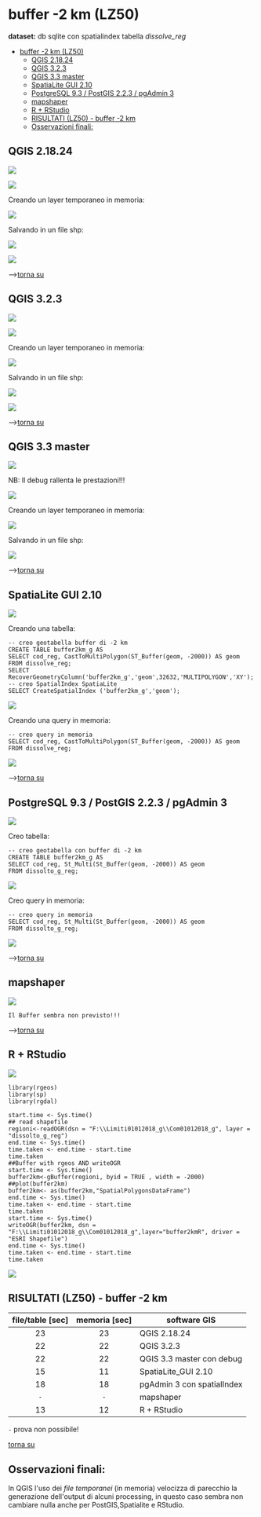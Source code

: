 # buffer -2 km (LZ50)

**dataset:** db sqlite con spatialindex tabella _dissolve_reg_

<!-- TOC -->

- [buffer -2 km (LZ50)](#buffer--2-km-lz50)
    - [QGIS 2.18.24](#qgis-21824)
    - [QGIS 3.2.3](#qgis-323)
    - [QGIS 3.3 master](#qgis-33-master)
    - [SpatiaLite GUI 2.10](#spatialite-gui-210)
    - [PostgreSQL 9.3 / PostGIS 2.2.3 / pgAdmin 3](#postgresql-93--postgis-223--pgadmin-3)
    - [mapshaper](#mapshaper)
    - [R + RStudio](#r--rstudio)
    - [RISULTATI (LZ50) - buffer -2 km](#risultati-lz50---buffer--2-km)
    - [Osservazioni finali:](#osservazioni-finali)

<!-- /TOC -->

## QGIS 2.18.24

![](../img/qgis21824_info.png)

![](../img/buffer2km/qgis21824_01.png)

Creando un layer temporaneo in memoria:

![](../img/buffer2km/qgis21824_02.png)

Salvando in un file shp:

![](../img/buffer2km/qgis21824_03.png)

![](../img/buffer2km/qgis21824_04.png)

-->[torna su](#dissolvi-per-regione-lz50)

## QGIS 3.2.3

![](../img/qgis323_info.png)

![](../img/buffer2km/qgis323_01.png)

Creando un layer temporaneo in memoria:

![](../img/buffer2km/qgis323_04.png)

Salvando in un file shp:

![](../img/buffer2km/qgis323_02.png)

![](../img/buffer2km/qgis323_03.png)

-->[torna su](#dissolvi-per-regione-lz50)

## QGIS 3.3 master

![](../img/qgis33_master_info.png)

NB: Il debug rallenta le prestazioni!!!

![](../img/buffer2km/qgis330_01.png)

Creando un layer temporaneo in memoria:

![](../img/buffer2km/qgis330_02.png)

Salvando in un file shp:

![](../img/buffer2km/qgis330_03.png)

-->[torna su](#dissolvi-per-regione-lz50)

## SpatiaLite GUI 2.10

![](../img/spatialite_gui_210_info.png)

Creando una tabella:

```
-- creo geotabella buffer di -2 km
CREATE TABLE buffer2km_g AS
SELECT cod_reg, CastToMultiPolygon(ST_Buffer(geom, -2000)) AS geom
FROM dissolve_reg;
SELECT RecoverGeometryColumn('buffer2km_g','geom',32632,'MULTIPOLYGON','XY');
-- creo SpatialIndex SpatiaLite
SELECT CreateSpatialIndex ('buffer2km_g','geom');

```
![](../img/buffer2km/sl_210_01.png)

Creando una query in memoria:

```
-- creo query in memoria
SELECT cod_reg, CastToMultiPolygon(ST_Buffer(geom, -2000)) AS geom
FROM dissolve_reg;
```

![](../img/buffer2km/sl_210_02.png)

-->[torna su](#dissolvi-per-regione-lz50)

## PostgreSQL 9.3 / PostGIS 2.2.3 / pgAdmin 3

![](../img/pgAmin3_info.png)

Creo tabella:

```
-- creo geotabella con buffer di -2 km
CREATE TABLE buffer2km_g AS
SELECT cod_reg, St_Multi(St_Buffer(geom, -2000)) AS geom
FROM dissolto_g_reg;
```
![](../img/buffer2km/pg_223_01.png)

Creo query in memoria:

```
-- creo query in memoria
SELECT cod_reg, St_Multi(St_Buffer(geom, -2000)) AS geom
FROM dissolto_g_reg;
```

![](../img/buffer2km/pg_223_02.png)

-->[torna su](#dissolvi-per-regione-lz50)

## mapshaper

![](../img/mapshaper_info.png)

```
Il Buffer sembra non previsto!!!
```

-->[torna su](#dissolvi-per-regione-lz50)

## R + RStudio

![](../img/rstudio_info.png)

```
library(rgeos)
library(sp)
library(rgdal)

start.time <- Sys.time()
## read shapefile
regioni<-readOGR(dsn = "F:\\Limiti01012018_g\\Com01012018_g", layer = "dissolto_g_reg")
end.time <- Sys.time()
time.taken <- end.time - start.time
time.taken
##Buffer with rgeos AND writeOGR
start.time <- Sys.time()
buffer2km<-gBuffer(regioni, byid = TRUE , width = -2000)
##plot(buffer2km)
buffer2km<- as(buffer2km,"SpatialPolygonsDataFrame")
end.time <- Sys.time()
time.taken <- end.time - start.time
time.taken
start.time <- Sys.time()
writeOGR(buffer2km, dsn = "F:\\Limiti01012018_g\\Com01012018_g",layer="buffer2kmR", driver = "ESRI Shapefile")
end.time <- Sys.time()
time.taken <- end.time - start.time
time.taken
```
![](../img/buffer2km/r_01.png)

## RISULTATI (LZ50) - buffer -2 km

file/table [sec]|memoria [sec]|software GIS
:---------:|:---------:|---------
23         |   23      |QGIS 2.18.24
22         |   22      |QGIS 3.2.3
22         |   22      |QGIS 3.3 master con debug
15         |   11      |SpatiaLite_GUI 2.10
18         |   18      |pgAdmin 3 con spatialIndex
 `-`       |   `-`     |mapshaper
13         |   12      |R + RStudio

`-` prova non possibile! 

[torna su](#dissolvi-per-regione-lz50)

## Osservazioni finali:

In QGIS l'uso dei _file temporanei_ (in memoria) velocizza di parecchio la generazione dell'output di alcuni processing, in questo caso sembra non cambiare nulla anche per PostGIS,Spatialite e RStudio.